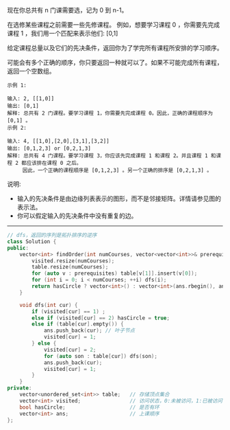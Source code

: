 现在你总共有 n 门课需要选，记为 0 到 n-1。

在选修某些课程之前需要一些先修课程。 例如，想要学习课程 0 ，你需要先完成课程 1 ，我们用一个匹配来表示他们: [0,1]

给定课程总量以及它们的先决条件，返回你为了学完所有课程所安排的学习顺序。

可能会有多个正确的顺序，你只要返回一种就可以了。如果不可能完成所有课程，返回一个空数组。

```case
示例 1:

输入: 2, [[1,0]]
输出: [0,1]
解释: 总共有 2 门课程。要学习课程 1，你需要先完成课程 0。因此，正确的课程顺序为 [0,1] 。
示例 2:

输入: 4, [[1,0],[2,0],[3,1],[3,2]]
输出: [0,1,2,3] or [0,2,1,3]
解释: 总共有 4 门课程。要学习课程 3，你应该先完成课程 1 和课程 2。并且课程 1 和课程 2 都应该排在课程 0 之后。
     因此，一个正确的课程顺序是 [0,1,2,3] 。另一个正确的排序是 [0,2,1,3] 。
```

说明:

- 输入的先决条件是由边缘列表表示的图形，而不是邻接矩阵。详情请参见图的表示法。
- 你可以假定输入的先决条件中没有重复的边。

---

```cpp
// dfs，返回的序列是拓扑排序的逆序
class Solution {
public:
    vector<int> findOrder(int numCourses, vector<vector<int>>& prerequisites) {
        visited.resize(numCourses);
        table.resize(numCourses);
        for (auto v : prerequisites) table[v[1]].insert(v[0]);
        for (int i = 0; i < numCourses; ++i) dfs(i);
        return hasCircle ? vector<int>() : vector<int>(ans.rbegin(), ans.rend());
    }

    void dfs(int cur) {
        if (visited[cur] == 1) ;
        else if (visited[cur] == 2) hasCircle = true;
        else if (table[cur].empty()) {
            ans.push_back(cur); // 叶子节点
            visited[cur] = 1;
        } else {
            visited[cur] = 2;
            for (auto son : table[cur]) dfs(son);
            ans.push_back(cur);
            visited[cur] = 1;
        }
    }
private:
    vector<unordered_set<int>> table;   // 存储顶点集合
    vector<int> visited;                // 访问状态，0:未被访问，1:已被访问，2:正在访问
    bool hasCircle;                     // 是否有环
    vector<int> ans;                    // 上课顺序
};
```
